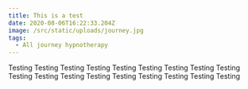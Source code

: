 ```yaml
---
title: This is a test
date: 2020-08-06T16:22:33.204Z
image: /src/static/uploads/journey.jpg
tags:
  - All journey hypnotherapy
---
```

Testing Testing Testing Testing Testing Testing Testing Testing Testing Testing Testing Testing Testing Testing Testing Testing Testing Testing